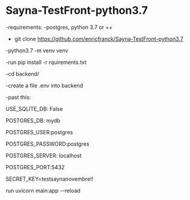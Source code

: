 # Sayna-TestFront-python3.7

-requirements:
-postgres, python 3.7 or ++

- git clone https://github.com/enricfranck/Sayna-TestFront-python3.7

-python3.7 -m venv venv

-run pip install -r rquirements.txt

-cd backend/

-create a file .env into backend

-past this:

USE_SQLITE_DB: False

POSTGRES_DB: mydb

POSTGRES_USER:postgres

POSTGRES_PASSWORD:postgres

POSTGRES_SERVER: localhost

POSTGRES_PORT:5432

SECRET_KEY=testsaynanovembre!!

run uvicorn main:app --reload
